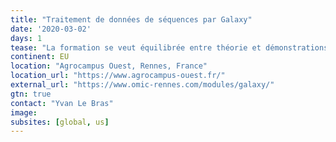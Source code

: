 ```yaml
---
title: "Traitement de données de séquences par Galaxy"
date: '2020-03-02'
days: 1
tease: "La formation se veut équilibrée entre théorie et démonstrations pratiques."
continent: EU
location: "Agrocampus Ouest, Rennes, France"
location_url: "https://www.agrocampus-ouest.fr/"
external_url: "https://www.omic-rennes.com/modules/galaxy/"
gtn: true
contact: "Yvan Le Bras"
image: 
subsites: [global, us]
---
```

